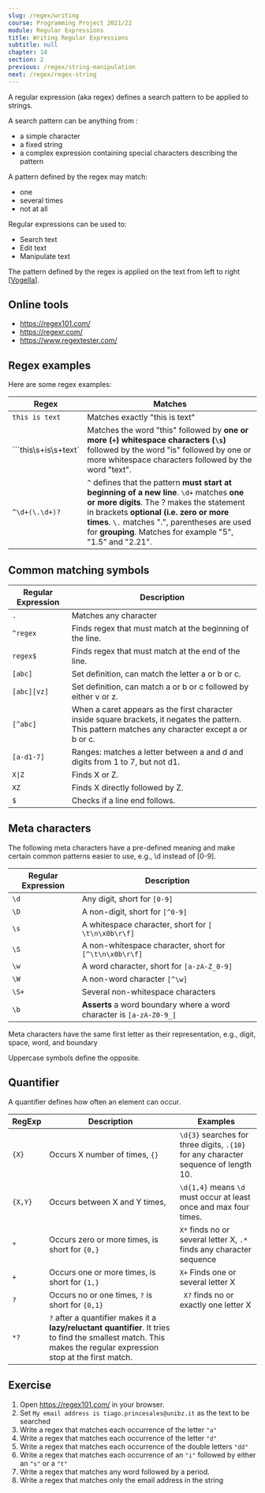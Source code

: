 ```yaml
---
slug: /regex/writing
course: Programming Project 2021/22
module: Regular Expressions
title: Writing Regular Expressions
subtitle: null
chapter: 14
section: 2
previous: /regex/string-manipulation
next: /regex/regex-string
---
```


A regular expression (aka regex) defines a search pattern to be applied to strings.

A search pattern can be anything from :
- a simple character
- a fixed string 
- a complex expression containing special characters describing the pattern

A pattern defined by the regex may match: 
- one
- several times
- not at all

Regular expressions can be used to:
- Search text
- Edit text
- Manipulate text

The pattern defined by the regex is applied on the text from left to right [[Vogella](http://www.vogella.com/tutorials/JavaRegularExpressions/article.html)].

## Online tools

- https://regex101.com/
- https://regexr.com/
- https://www.regextester.com/

 
## Regex examples

Here are some regex examples:

| Regex  | Matches  |
|-------------|-----------------------------------------------|
| `this is text`  |  Matches exactly "this is text"  |
| ```this\s+is\s+text`  |  Matches the word "this" followed by **one or more (`+`) whitespace characters (`\s`)** followed by the word "is" followed by one or more whitespace characters followed by the word "text". |
|  `^\d+(\.\d+)?` |  `^` defines that the pattern **must start at beginning of a new line**. `\d+` matches **one or more digits**. The ? makes the statement in brackets **optional (i.e. zero or more times**. `\.` matches ".", parentheses are used for **grouping**. Matches for example "5", "1.5" and "2.21". |


## Common matching symbols

| Regular Expression | Description                                                          |
|-------------------------------|-----------------------------------------------------------|
| `.`                  | Matches any character                                              |
| `^regex`             | Finds regex that must match at the beginning of the line.          |
| `regex$`             | Finds regex that must match at the end of the line.                |
| `[abc]`              | Set definition, can match the letter a or b or c.                  |
| `[abc][vz]`          | Set definition, can match a or b or c followed by either v or z.   |
| `[^abc]`             | When a caret appears as the first character inside square brackets, it negates the pattern. This pattern matches any character except a or b or c. |
| `[a-d1-7]`           | Ranges: matches a letter between a and d and digits from 1 to 7, but not d1. |
| `X\|Z`               | Finds X or Z.                                                      |
| `XZ`                 | Finds X directly followed by Z.                                    |
| `$`                  | Checks if a line end follows.                                      |



## Meta characters

The following meta characters have a pre-defined meaning and make certain common patterns easier to use, e.g., \d instead of [0-9].

| Regular Expression | Description                                                    |
|--------------------|----------------------------------------------------------------|
| `\d`                 | Any digit, short for `[0-9]`                                     |
| `\D`                 | A non-digit, short for `[^0-9]`                                  |
| `\s`                 | A whitespace character, short for `[ \t\n\x0b\r\f]`              |
| `\S`                 | A non-whitespace character, short for `[^\t\n\x0b\r\f]`        |
| `\w`                 | A word character, short for `[a-zA-Z_0-9]`                       |
| `\W`                 | A non-word character `[^\w]`                                     |
| `\S+`                | Several non-whitespace characters                              |
| `\b`                 | **Asserts** a word boundary where a word character is `[a-zA-Z0-9_]` |

Meta characters have the same first letter as their representation, e.g., digit, space, word, and boundary

Uppercase symbols define the opposite.

## Quantifier

A quantifier defines how often an element can occur. 

| RegExp | Description            | Examples                      |
|-----------|---------------------------------------------------------|------------------------------------------|
| `{X}`  | Occurs X number of times, `{}`   | `\d{3}` searches for three digits, `.{10}`  for any character sequence of length 10. |
| `{X,Y}`   | Occurs between X and Y times,      | `\d{1,4}` means `\d` must occur at least once and max four times.   |
| `*` | Occurs zero or more times, is short for `{0,}`| `X*`  finds no or several letter X,  `.*` finds any character sequence        |
| `+`   | Occurs one or more times, is short for `{1,}`| `X+`  Finds one or several letter X                                               |
| `?`    | Occurs no or one times, `?`  is short for `{0,1}`       | ` X?`  finds no or exactly one letter X       |
| `*?`  | `?` after a quantifier makes it a **lazy/reluctant quantifier**. It tries to find the smallest match. This makes the regular expression stop at the first match. |    


## Exercise

1. Open https://regex101.com/ in your browser.
2. Set `My email address is tiago.princesales@unibz.it` as the text to be searched
3. Write a regex that matches each occurrence of the letter `"a"`
4. Write a regex that matches each occurrence of the letter `"d"`
5. Write a regex that matches each occurrence of the double letters `"dd"`
6. Write a regex that matches each occurrence of an `"i"` followed by either an `"s"` or a `"t"`
7. Write a regex that matches any word followed by a period.
8. Write a regex that matches only the email address in the string






